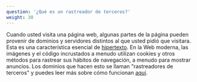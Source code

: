 ```yaml
---
question: '¿Qué es un rastreador de terceros?'
weight: 30
---
```


Cuando usted visita una página web, algunas partes de la página pueden provenir de dominios y servidores distintos al que usted pidió que visitara. Esta es una característica esencial de [hipertexto](https://es.wikipedia.org/wiki/Hipertexto). En la Web moderna, las imágenes y el código incrustados a menudo utilizan cookies y otros métodos para rastrear sus hábitos de navegación, a menudo para mostrar anuncios. Los dominios que hacen esto se llaman "rastreadores de terceros" y puedes leer más sobre cómo funcionan [aquí](https://www.eff.org/wp/behind-the-one-way-mirror).
